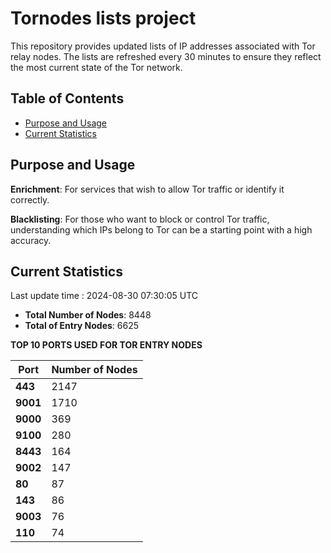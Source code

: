 # Tornodes lists project

This repository provides updated lists of IP addresses associated with Tor relay nodes. The lists are refreshed every 30 minutes to ensure they reflect the most current state of the Tor network.

## Table of Contents

- [Purpose and Usage](#purpose-and-usage)
- [Current Statistics](#current-statistics)


## Purpose and Usage

**Enrichment**: For services that wish to allow Tor traffic or identify it correctly.

**Blacklisting**: For those who want to block or control Tor traffic, understanding which IPs belong to Tor can be a starting point with a high accuracy.

## Current Statistics

Last update time : 2024-08-30 07:30:05 UTC

- **Total Number of Nodes**: 8448
- **Total of Entry Nodes**: 6625

**TOP 10 PORTS USED FOR TOR ENTRY NODES**

| **Port** | **Number of Nodes** |
|------|-----------------|
| **443**   | 2147  |
| **9001**   | 1710  |
| **9000**   | 369  |
| **9100**   | 280  |
| **8443**   | 164  |
| **9002**   | 147  |
| **80**   | 87  |
| **143**   | 86  |
| **9003**   | 76  |
| **110**   | 74  |

